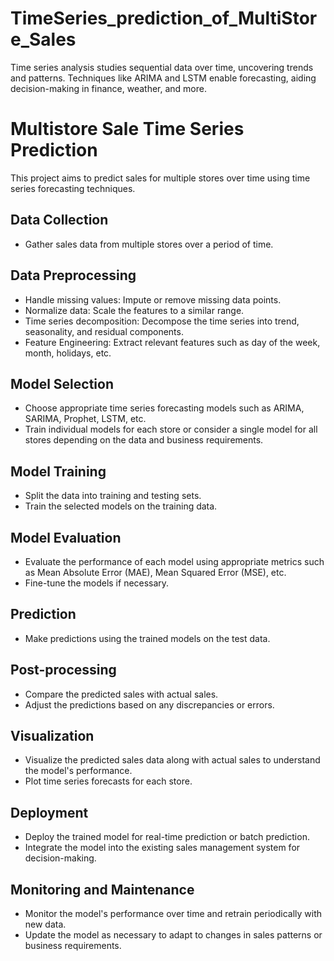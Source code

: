 # TimeSeries_prediction_of_MultiStore_Sales
Time series analysis studies sequential data over time, uncovering trends and patterns. Techniques like ARIMA and LSTM enable forecasting, aiding decision-making in finance, weather, and more.


# Multistore Sale Time Series Prediction

This project aims to predict sales for multiple stores over time using time series forecasting techniques.

## Data Collection

- Gather sales data from multiple stores over a period of time.

## Data Preprocessing

- Handle missing values: Impute or remove missing data points.
- Normalize data: Scale the features to a similar range.
- Time series decomposition: Decompose the time series into trend, seasonality, and residual components.
- Feature Engineering: Extract relevant features such as day of the week, month, holidays, etc.

## Model Selection

- Choose appropriate time series forecasting models such as ARIMA, SARIMA, Prophet, LSTM, etc.
- Train individual models for each store or consider a single model for all stores depending on the data and business requirements.

## Model Training

- Split the data into training and testing sets.
- Train the selected models on the training data.

## Model Evaluation

- Evaluate the performance of each model using appropriate metrics such as Mean Absolute Error (MAE), Mean Squared Error (MSE), etc.
- Fine-tune the models if necessary.

## Prediction

- Make predictions using the trained models on the test data.

## Post-processing

- Compare the predicted sales with actual sales.
- Adjust the predictions based on any discrepancies or errors.

## Visualization

- Visualize the predicted sales data along with actual sales to understand the model's performance.
- Plot time series forecasts for each store.

## Deployment

- Deploy the trained model for real-time prediction or batch prediction.
- Integrate the model into the existing sales management system for decision-making.

## Monitoring and Maintenance

- Monitor the model's performance over time and retrain periodically with new data.
- Update the model as necessary to adapt to changes in sales patterns or business requirements.
